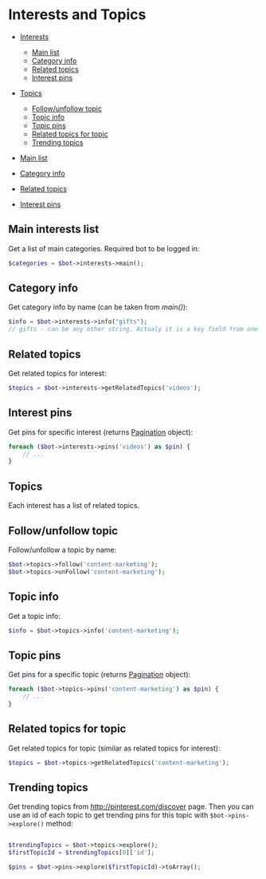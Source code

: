 # Interests and Topics

- [Interests](docs/interests.md)
    - [Main list](#main-interests-list)
    - [Category info](#category-info)
    - [Related topics](#related-topics)
    - [Interest pins](#interest-pins)
- [Topics](#topics)
    - [Follow/unfollow topic](#follow/unfollow-topic)
    - [Topic info](#topic-info)
    - [Topic pins](#topic-pins)
    - [Related topics for topic](#related-topics-for-topic)
    - [Trending topics](#trending-topics)

- [Main list](#main-interests-list)
- [Category info](#category-info)
- [Related topics](#related-topics)
- [Interest pins](#interest-pins)

## Main interests list

Get a list of main categories. Required bot to be logged in:

```php
$categories = $bot->interests->main();
```

## Category info

Get category info by name (can be taken from *main()*):

```php
$info = $bot->interests->info("gifts"); 
// gifts - can be any other string. Actualy it is a key field from one of the results returned by main() method.
```

## Related topics

Get related topics for interest:

```php
$topics = $bot->interests->getRelatedTopics('videos');
```

## Interest pins

Get pins for specific interest (returns [Pagination](#pagination) object):

```php
foreach ($bot->interests->pins('videos') as $pin) {
    // ...
}
```

## Topics

Each interest has a list of related topics.

## Follow/unfollow topic
Follow/unfollow a topic by name:

```php
$bot->topics->follow('content-marketing');
$bot->topics->unFollow('content-marketing');
```

## Topic info

Get a topic info:

```php
$info = $bot->topics->info('content-marketing');
```

## Topic pins

Get pins for a specific topic (returns [Pagination](#pagination) object):

```php
foreach ($bot->topics->pins('content-marketing') as $pin) {
    // ...
}
```

## Related topics for topic

Get related topics for topic (similar as related topics for interest):

```php
$topics = $bot->topics->getRelatedTopics('content-marketing');
```

## Trending topics

Get trending topics from http://pinterest.com/discover page. Then you can use an id of each topic
to get trending pins for this topic with `$bot->pins->explore()` method:

```php

$trendingTopics = $bot->topics->explore();
$firstTopicId = $trendingTopics[0]['id'];

$pins = $bot->pins->explore($firstTopicId)->toArray();
```
